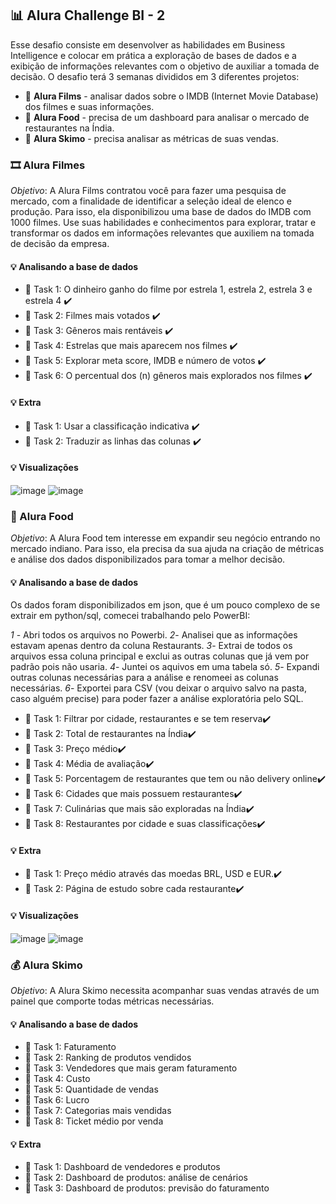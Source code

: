 ## :bar_chart: Alura Challenge BI - 2
Esse desafio consiste em desenvolver as habilidades em Business Intelligence e colocar em prática a exploração de bases de dados e a exibição de informações relevantes com o objetivo de auxiliar a tomada de decisão. 
O desafio terá 3 semanas divididos em 3 diferentes projetos:
* :pushpin: **Alura Films** - analisar dados sobre o IMDB (Internet Movie Database) dos filmes e suas informações.
* :pushpin: **Alura Food** - precisa de um dashboard para analisar o mercado de restaurantes na Índia.
* :pushpin: **Alura Skimo** - precisa analisar as métricas de suas vendas.

### :film_strip: Alura Filmes
*Objetivo*: A Alura Films contratou você para fazer uma pesquisa de mercado, com a finalidade de identificar a seleção ideal de elenco e produção. 
Para isso, ela disponibilizou uma base de dados do IMDB com 1000 filmes. 
Use suas habilidades e conhecimentos para explorar, tratar e transformar os dados em informações relevantes que auxiliem na tomada de decisão da empresa.

#### :bulb: Analisando a base de dados
  * :brain:	 Task 1: O dinheiro ganho do filme por estrela 1, estrela 2, estrela 3 e estrela 4 :heavy_check_mark:
  * :brain:	 Task 2: Filmes mais votados :heavy_check_mark:
  * :brain:	 Task 3: Gêneros mais rentáveis :heavy_check_mark:
  * :brain:  Task 4: Estrelas que mais aparecem nos filmes :heavy_check_mark:
  * :brain:  Task 5: Explorar meta score, IMDB e número de votos :heavy_check_mark:
  * :brain:  Task 6: O percentual dos (n) gêneros mais explorados nos filmes :heavy_check_mark:
 
#### :bulb: Extra
  * :brain:	 Task 1: Usar a classificação indicativa :heavy_check_mark:
  * :brain:	 Task 2: Traduzir as linhas das colunas :heavy_check_mark:
  
 #### :bulb: Visualizações
 ![image](https://user-images.githubusercontent.com/61653788/155603612-a5acfd88-4f23-44c5-bfc2-084d15dce399.png)
 ![image](https://user-images.githubusercontent.com/61653788/155604556-a9f9773f-67df-498c-aea8-3c37b013d3f3.png)


### :poultry_leg: Alura Food
*Objetivo*: A Alura Food tem interesse em expandir seu negócio entrando no mercado indiano. Para isso, ela precisa da sua ajuda na criação de métricas e análise dos dados disponibilizados para tomar a melhor decisão.

#### :bulb: Analisando a base de dados

Os dados foram disponibilizados em json, que é um pouco complexo de se extrair em python/sql, comecei trabalhando pelo PowerBI:

*1* - Abri todos os arquivos no Powerbi. 
*2*- Analisei que as informações estavam apenas dentro da coluna Restaurants.
*3*- Extrai de todos os arquivos essa coluna principal e exclui as outras colunas que já vem por padrão pois não usaria. 
*4*- Juntei os aquivos em uma tabela só.
*5*- Expandi outras colunas necessárias para a análise e renomeei as colunas necessárias. 
*6*- Exportei para CSV (vou deixar o arquivo salvo na pasta, caso alguém precise) para poder fazer a análise exploratória pelo SQL. 

* :brain:	Task 1: Filtrar por cidade, restaurantes e se tem reserva:heavy_check_mark:
* :brain:	Task 2: Total de restaurantes na Índia:heavy_check_mark:
* :brain:	Task 3: Preço médio:heavy_check_mark:
* :brain:	Task 4: Média de avaliação:heavy_check_mark:
* :brain:	Task 5: Porcentagem de restaurantes que tem ou não delivery online:heavy_check_mark:
* :brain:	Task 6: Cidades que mais possuem restaurantes:heavy_check_mark:
* :brain:	Task 7: Culinárias que mais são exploradas na Índia:heavy_check_mark:
* :brain:	Task 8: Restaurantes por cidade e suas classificações:heavy_check_mark:

#### :bulb: Extra
  * :brain:	 Task 1: Preço médio através das moedas BRL, USD e EUR.:heavy_check_mark:
  * :brain:	 Task 2: Página de estudo sobre cada restaurante:heavy_check_mark:

#### :bulb: Visualizações
![image](https://user-images.githubusercontent.com/61653788/156929086-3f97c4e2-e21c-48d1-a2e2-847d3e14d2cd.png)
![image](https://user-images.githubusercontent.com/61653788/156931853-1ceddfcf-b351-42c8-975c-726bca5bf76f.png)


### :moneybag: Alura Skimo
*Objetivo*: A Alura Skimo necessita acompanhar suas vendas através de um painel que comporte todas métricas necessárias.

#### :bulb: Analisando a base de dados
* :brain:	 Task 1:  Faturamento
* :brain:	 Task 2: Ranking de produtos vendidos
* :brain:	 Task 3: Vendedores que mais geram faturamento
* :brain:	 Task 4: Custo
* :brain:	 Task 5: Quantidade de vendas
* :brain:	 Task 6: Lucro
* :brain:	 Task 7: Categorias mais vendidas
* :brain:	 Task 8: Ticket médio por venda

#### :bulb: Extra
* :brain:	 Task 1: Dashboard de vendedores e produtos
* :brain:	 Task 2: Dashboard de produtos: análise de cenários
* :brain:	 Task 3: Dashboard de produtos: previsão do faturamento
